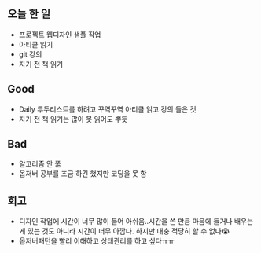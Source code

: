 ## 오늘 한 일

- 프로젝트 웹디자인 샘플 작업
- 아티클 읽기
- git 강의
- 자기 전 책 읽기

## Good

- Daily 투두리스트를 하려고 꾸역꾸역 아티클 읽고 강의 들은 것
- 자기 전 책 읽기는 많이 못 읽어도 뿌듯

## Bad

- 알고리즘 안 풂
- 옵저버 공부를 조금 하긴 했지만 코딩을 못 함

## 회고

- 디자인 작업에 시간이 너무 많이 들어 아쉬움..시간을 쓴 만큼 마음에 들거나 배우는 게 있는 것도 아니라 시간이 너무 아깝다. 하지만 대충 적당히 할 수 없다😭
- 옵저버패턴을 빨리 이해하고 상태관리를 하고 싶다ㅠㅠ
